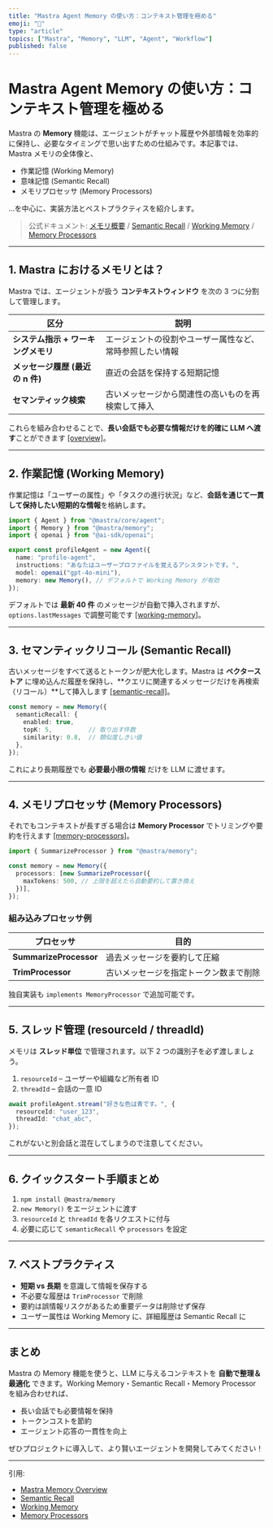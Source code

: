 ```yaml
---
title: "Mastra Agent Memory の使い方：コンテキスト管理を極める"
emoji: "🧠"
type: "article"
topics: ["Mastra", "Memory", "LLM", "Agent", "Workflow"]
published: false
---
```


# Mastra Agent Memory の使い方：コンテキスト管理を極める

Mastra の **Memory** 機能は、エージェントがチャット履歴や外部情報を効率的に保持し、必要なタイミングで思い出すための仕組みです。本記事では、Mastra メモリの全体像と、

* 作業記憶 (Working Memory)
* 意味記憶 (Semantic Recall)
* メモリプロセッサ (Memory Processors)

…を中心に、実装方法とベストプラクティスを紹介します。

> 公式ドキュメント: [メモリ概要](https://mastra.ai/ja/docs/memory/overview) / [Semantic Recall](https://mastra.ai/ja/docs/memory/semantic-recall) / [Working Memory](https://mastra.ai/ja/docs/memory/working-memory) / [Memory Processors](https://mastra.ai/ja/docs/memory/memory-processors)

---

## 1. Mastra におけるメモリとは？

Mastra では、エージェントが扱う **コンテキストウィンドウ** を次の 3 つに分割して管理します。

| 区分 | 説明 |
|------|------|
| **システム指示 + ワーキングメモリ** | エージェントの役割やユーザー属性など、常時参照したい情報 |
| **メッセージ履歴 (最近の n 件)** | 直近の会話を保持する短期記憶 |
| **セマンティック検索** | 古いメッセージから関連性の高いものを再検索して挿入 |

これらを組み合わせることで、**長い会話でも必要な情報だけを的確に LLM へ渡す**ことができます [[overview]](https://mastra.ai/ja/docs/memory/overview)。

---

## 2. 作業記憶 (Working Memory)

作業記憶は「ユーザーの属性」や「タスクの進行状況」など、**会話を通じて一貫して保持したい短期的な情報**を格納します。

```ts
import { Agent } from "@mastra/core/agent";
import { Memory } from "@mastra/memory";
import { openai } from "@ai-sdk/openai";

export const profileAgent = new Agent({
  name: "profile-agent",
  instructions: "あなたはユーザープロファイルを覚えるアシスタントです。",
  model: openai("gpt-4o-mini"),
  memory: new Memory(), // デフォルトで Working Memory が有効
});
```

デフォルトでは **最新 40 件** のメッセージが自動で挿入されますが、`options.lastMessages` で調整可能です [[working-memory]](https://mastra.ai/ja/docs/memory/working-memory)。

---

## 3. セマンティックリコール (Semantic Recall)

古いメッセージをすべて送るとトークンが肥大化します。Mastra は **ベクターストア** に埋め込んだ履歴を保持し、**クエリに関連するメッセージだけを再検索（リコール）**して挿入します [[semantic-recall]](https://mastra.ai/ja/docs/memory/semantic-recall)。

```ts
const memory = new Memory({
  semanticRecall: {
    enabled: true,
    topK: 5,          // 取り出す件数
    similarity: 0.8,  // 類似度しきい値
  },
});
```

これにより長期履歴でも **必要最小限の情報** だけを LLM に渡せます。

---

## 4. メモリプロセッサ (Memory Processors)

それでもコンテキストが長すぎる場合は **Memory Processor** でトリミングや要約を行えます [[memory-processors]](https://mastra.ai/ja/docs/memory/memory-processors)。

```ts
import { SummarizeProcessor } from "@mastra/memory";

const memory = new Memory({
  processors: [new SummarizeProcessor({
    maxTokens: 500, // 上限を超えたら自動要約して置き換え
  })],
});
```

### 組み込みプロセッサ例

| プロセッサ | 目的 |
|------------|------|
| **SummarizeProcessor** | 過去メッセージを要約して圧縮 |
| **TrimProcessor** | 古いメッセージを指定トークン数まで削除 |

独自実装も `implements MemoryProcessor` で追加可能です。

---

## 5. スレッド管理 (resourceId / threadId)

メモリは **スレッド単位** で管理されます。以下 2 つの識別子を必ず渡しましょう。

1. `resourceId` – ユーザーや組織など所有者 ID
2. `threadId` – 会話の一意 ID

```ts
await profileAgent.stream("好きな色は青です。", {
  resourceId: "user_123",
  threadId: "chat_abc",
});
```

これがないと別会話と混在してしまうので注意してください。

---

## 6. クイックスタート手順まとめ

1. `npm install @mastra/memory`
2. `new Memory()` をエージェントに渡す
3. `resourceId` と `threadId` を各リクエストに付与
4. 必要に応じて `semanticRecall` や `processors` を設定

---

## 7. ベストプラクティス

* **短期 vs 長期** を意識して情報を保存する
* 不必要な履歴は `TrimProcessor` で削除
* 要約は誤情報リスクがあるため重要データは削除せず保存
* ユーザー属性は Working Memory に、詳細履歴は Semantic Recall に

---

## まとめ

Mastra の Memory 機能を使うと、LLM に与えるコンテキストを **自動で整理＆最適化** できます。Working Memory・Semantic Recall・Memory Processor を組み合わせれば、

* 長い会話でも必要情報を保持
* トークンコストを節約
* エージェント応答の一貫性を向上

ぜひプロジェクトに導入して、より賢いエージェントを開発してみてください！

---

引用:

* [Mastra Memory Overview](https://mastra.ai/ja/docs/memory/overview)
* [Semantic Recall](https://mastra.ai/ja/docs/memory/semantic-recall)
* [Working Memory](https://mastra.ai/ja/docs/memory/working-memory)
* [Memory Processors](https://mastra.ai/ja/docs/memory/memory-processors)
